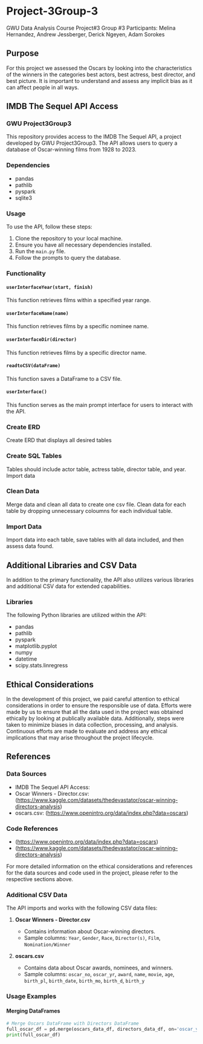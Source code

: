 # Project-3Group-3
GWU Data Analysis Course Project#3 Group #3
Participants: Melina Hernandez, Andrew Jessberger, Derick Ngeyen, Adam Sorokes

## Purpose
For this project we assessed the Oscars by looking into the characteristics of the winners in the categories best actors, best actress, best director, and best picture. It is important to understand and assess any implicit bias as it can affect people in all ways.

## IMDB The Sequel API Access
### GWU Project3Group3

This repository provides access to the IMDB The Sequel API, a project developed by GWU Project3Group3. The API allows users to query a database of Oscar-winning films from 1928 to 2023.

### Dependencies
- pandas
- pathlib
- pyspark
- sqlite3

### Usage

To use the API, follow these steps:

1. Clone the repository to your local machine.
2. Ensure you have all necessary dependencies installed.
3. Run the `main.py` file.
4. Follow the prompts to query the database.

### Functionality

#### `userInterfaceYear(start, finish)`
This function retrieves films within a specified year range.

#### `userInterfaceName(name)`
This function retrieves films by a specific nominee name.

#### `userInterfaceDir(director)`
This function retrieves films by a specific director name.

#### `readtoCSV(dataFrame)`
This function saves a DataFrame to a CSV file.

#### `userInterface()`
This function serves as the main prompt interface for users to interact with the API.

### Create ERD
Create ERD that displays all desired tables

### Create SQL Tables
Tables should include actor table, actress table, director table, and year. Import data

### Clean Data
Merge data and clean all data to create one csv file. Clean data for each table by dropping unnecessary coloumns for each individual table.

### Import Data
Import data into each table, save tables with all data included, and then assess data found.

## Additional Libraries and CSV Data

In addition to the primary functionality, the API also utilizes various libraries and additional CSV data for extended capabilities.

### Libraries
The following Python libraries are utilized within the API:
- pandas
- pathlib
- pyspark
- matplotlib.pyplot
- numpy
- datetime
- scipy.stats.linregress

## Ethical Considerations

In the development of this project, we paid careful attention to ethical considerations in order to ensure the responsible use of data. Efforts were made by us to ensure that all the data used in the project was obtained ethically by looking at publically available data. Additionally, steps were taken to minimize biases in data collection, processing, and analysis. Continuous efforts are made to evaluate and address any ethical implications that may arise throughout the project lifecycle.

## References

### Data Sources
- IMDB The Sequel API Access: 
- Oscar Winners - Director.csv: (https://www.kaggle.com/datasets/thedevastator/oscar-winning-directors-analysis)
- oscars.csv: (https://www.openintro.org/data/index.php?data=oscars)

### Code References
- (https://www.openintro.org/data/index.php?data=oscars)
- (https://www.kaggle.com/datasets/thedevastator/oscar-winning-directors-analysis)

For more detailed information on the ethical considerations and references for the data sources and code used in the project, please refer to the respective sections above.


### Additional CSV Data
The API imports and works with the following CSV data files:
1. **Oscar Winners - Director.csv**
   - Contains information about Oscar-winning directors.
   - Sample columns: `Year`, `Gender`, `Race`, `Director(s)`, `Film`, `Nomination/Winner`

2. **oscars.csv**
   - Contains data about Oscar awards, nominees, and winners.
   - Sample columns: `oscar_no`, `oscar_yr`, `award`, `name`, `movie`, `age`, `birth_pl`, `birth_date`, `birth_mo`, `birth_d`, `birth_y`

### Usage Examples
#### Merging DataFrames
```python
# Merge Oscars DataFrame with Directors DataFrame
full_oscar_df = pd.merge(oscars_data_df, directors_data_df, on='oscar_yr', how='inner')
print(full_oscar_df)

